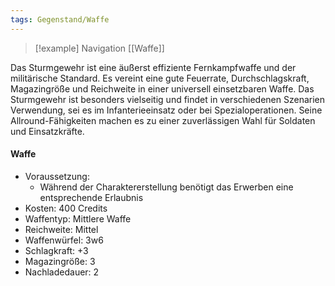 ```yaml
---
tags: Gegenstand/Waffe
---
```

> [!example] Navigation 
> [[Waffe]]

Das Sturmgewehr ist eine äußerst effiziente Fernkampfwaffe und der militärische Standard. Es vereint eine gute Feuerrate, Durchschlagskraft, Magazingröße und Reichweite in einer universell einsetzbaren Waffe. Das Sturmgewehr ist besonders vielseitig und findet in verschiedenen Szenarien Verwendung, sei es im Infanterieeinsatz oder bei Spezialoperationen. Seine Allround-Fähigkeiten machen es zu einer zuverlässigen Wahl für Soldaten und Einsatzkräfte.

#### Waffe
- Voraussetzung:
	- Während der Charaktererstellung benötigt das Erwerben eine entsprechende Erlaubnis
- Kosten: 400 Credits
- Waffentyp: Mittlere Waffe
- Reichweite: Mittel
- Waffenwürfel: 3w6
- Schlagkraft: +3
- Magazingröße: 3
- Nachladedauer: 2